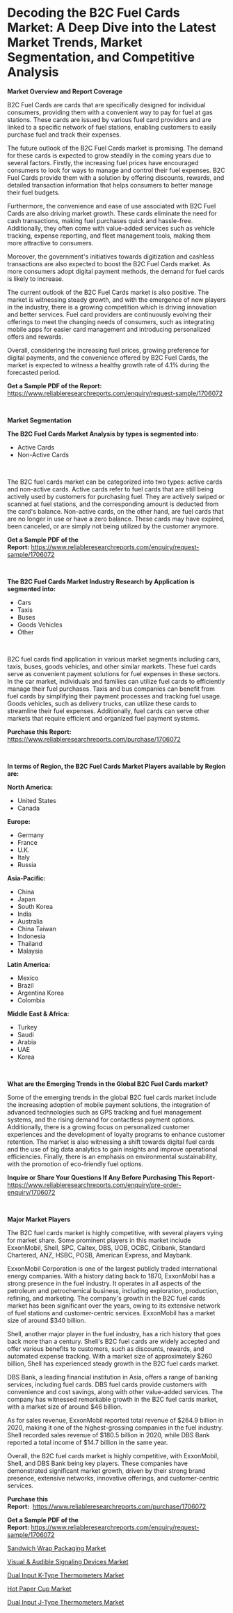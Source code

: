 <p><h1>Decoding the B2C Fuel Cards Market: A Deep Dive into the Latest Market Trends, Market Segmentation, and Competitive Analysis</h1></p><p><strong>Market Overview and Report Coverage</strong></p>
<p><p>B2C Fuel Cards are cards that are specifically designed for individual consumers, providing them with a convenient way to pay for fuel at gas stations. These cards are issued by various fuel card providers and are linked to a specific network of fuel stations, enabling customers to easily purchase fuel and track their expenses.</p><p>The future outlook of the B2C Fuel Cards market is promising. The demand for these cards is expected to grow steadily in the coming years due to several factors. Firstly, the increasing fuel prices have encouraged consumers to look for ways to manage and control their fuel expenses. B2C Fuel Cards provide them with a solution by offering discounts, rewards, and detailed transaction information that helps consumers to better manage their fuel budgets.</p><p>Furthermore, the convenience and ease of use associated with B2C Fuel Cards are also driving market growth. These cards eliminate the need for cash transactions, making fuel purchases quick and hassle-free. Additionally, they often come with value-added services such as vehicle tracking, expense reporting, and fleet management tools, making them more attractive to consumers.</p><p>Moreover, the government's initiatives towards digitization and cashless transactions are also expected to boost the B2C Fuel Cards market. As more consumers adopt digital payment methods, the demand for fuel cards is likely to increase.</p><p>The current outlook of the B2C Fuel Cards market is also positive. The market is witnessing steady growth, and with the emergence of new players in the industry, there is a growing competition which is driving innovation and better services. Fuel card providers are continuously evolving their offerings to meet the changing needs of consumers, such as integrating mobile apps for easier card management and introducing personalized offers and rewards.</p><p>Overall, considering the increasing fuel prices, growing preference for digital payments, and the convenience offered by B2C Fuel Cards, the market is expected to witness a healthy growth rate of 4.1% during the forecasted period.</p></p>
<p><strong>Get a Sample PDF of the Report:</strong> <a href="https://www.reliableresearchreports.com/enquiry/request-sample/1706072">https://www.reliableresearchreports.com/enquiry/request-sample/1706072</a></p>
<p>&nbsp;</p>
<p><strong>Market Segmentation</strong></p>
<p><strong>The B2C Fuel Cards Market Analysis by types is segmented into:</strong></p>
<p><ul><li>Active Cards</li><li>Non-Active Cards</li></ul></p>
<p>&nbsp;</p>
<p><p>The B2C fuel cards market can be categorized into two types: active cards and non-active cards. Active cards refer to fuel cards that are still being actively used by customers for purchasing fuel. They are actively swiped or scanned at fuel stations, and the corresponding amount is deducted from the card's balance. Non-active cards, on the other hand, are fuel cards that are no longer in use or have a zero balance. These cards may have expired, been canceled, or are simply not being utilized by the customer anymore.</p></p>
<p><strong>Get a Sample PDF of the Report:</strong>&nbsp;<a href="https://www.reliableresearchreports.com/enquiry/request-sample/1706072">https://www.reliableresearchreports.com/enquiry/request-sample/1706072</a></p>
<p>&nbsp;</p>
<p><strong>The B2C Fuel Cards Market Industry Research by Application is segmented into:</strong></p>
<p><ul><li>Cars</li><li>Taxis</li><li>Buses</li><li>Goods Vehicles</li><li>Other</li></ul></p>
<p>&nbsp;</p>
<p><p>B2C fuel cards find application in various market segments including cars, taxis, buses, goods vehicles, and other similar markets. These fuel cards serve as convenient payment solutions for fuel expenses in these sectors. In the car market, individuals and families can utilize fuel cards to efficiently manage their fuel purchases. Taxis and bus companies can benefit from fuel cards by simplifying their payment processes and tracking fuel usage. Goods vehicles, such as delivery trucks, can utilize these cards to streamline their fuel expenses. Additionally, fuel cards can serve other markets that require efficient and organized fuel payment systems.</p></p>
<p><strong>Purchase this Report:</strong>&nbsp; <a href="https://www.reliableresearchreports.com/purchase/1706072">https://www.reliableresearchreports.com/purchase/1706072</a></p>
<p>&nbsp;</p>
<p><strong>In terms of Region, the B2C Fuel Cards Market Players available by Region are:</strong></p>
<p>
    <p> <strong> North America: </strong>
        <ul>
            <li>United States</li>
            <li>Canada</li>
        </ul>
        </p> 
    <p> <strong> Europe: </strong>
        <ul>
            <li>Germany</li>
            <li>France</li>
            <li>U.K.</li>
            <li>Italy</li>
            <li>Russia</li>
        </ul>
        </p> 
    <p> <strong> Asia-Pacific: </strong>
        <ul>
            <li>China</li>
            <li>Japan</li>
            <li>South Korea</li>
            <li>India</li>
            <li>Australia</li>
            <li>China Taiwan</li>
            <li>Indonesia</li>
            <li>Thailand</li>
            <li>Malaysia</li>
        </ul>
        </p> 
    <p> <strong> Latin America: </strong>
        <ul>
            <li>Mexico</li>
            <li>Brazil</li>
            <li>Argentina Korea</li>
            <li>Colombia</li>
        </ul>
        </p> 
    <p> <strong> Middle East & Africa: </strong>
        <ul>
            <li>Turkey</li>
            <li>Saudi</li>
            <li>Arabia</li>
            <li>UAE</li>
            <li>Korea</li>
        </ul>
    </p>
    </p>
<p>&nbsp;</p>
<p><strong>What are the Emerging Trends in the Global B2C Fuel Cards market?</strong></p>
<p><p>Some of the emerging trends in the global B2C fuel cards market include the increasing adoption of mobile payment solutions, the integration of advanced technologies such as GPS tracking and fuel management systems, and the rising demand for contactless payment options. Additionally, there is a growing focus on personalized customer experiences and the development of loyalty programs to enhance customer retention. The market is also witnessing a shift towards digital fuel cards and the use of big data analytics to gain insights and improve operational efficiencies. Finally, there is an emphasis on environmental sustainability, with the promotion of eco-friendly fuel options.</p></p>
<p><strong>Inquire or Share Your Questions If Any Before Purchasing This Report</strong>- <a href="https://www.reliableresearchreports.com/enquiry/pre-order-enquiry/1706072">https://www.reliableresearchreports.com/enquiry/pre-order-enquiry/1706072</a></p>
<p>&nbsp;</p>
<p><strong>Major Market Players</strong></p>
<p><p>The B2C fuel cards market is highly competitive, with several players vying for market share. Some prominent players in this market include ExxonMobil, Shell, SPC, Caltex, DBS, UOB, OCBC, Citibank, Standard Chartered, ANZ, HSBC, POSB, American Express, and Maybank.</p><p>ExxonMobil Corporation is one of the largest publicly traded international energy companies. With a history dating back to 1870, ExxonMobil has a strong presence in the fuel industry. It operates in all aspects of the petroleum and petrochemical business, including exploration, production, refining, and marketing. The company's growth in the B2C fuel cards market has been significant over the years, owing to its extensive network of fuel stations and customer-centric services. ExxonMobil has a market size of around $340 billion.</p><p>Shell, another major player in the fuel industry, has a rich history that goes back more than a century. Shell's B2C fuel cards are widely accepted and offer various benefits to customers, such as discounts, rewards, and automated expense tracking. With a market size of approximately $260 billion, Shell has experienced steady growth in the B2C fuel cards market.</p><p>DBS Bank, a leading financial institution in Asia, offers a range of banking services, including fuel cards. DBS fuel cards provide customers with convenience and cost savings, along with other value-added services. The company has witnessed remarkable growth in the B2C fuel cards market, with a market size of around $46 billion.</p><p>As for sales revenue, ExxonMobil reported total revenue of $264.9 billion in 2020, making it one of the highest-grossing companies in the fuel industry. Shell recorded sales revenue of $180.5 billion in 2020, while DBS Bank reported a total income of $14.7 billion in the same year.</p><p>Overall, the B2C fuel cards market is highly competitive, with ExxonMobil, Shell, and DBS Bank being key players. These companies have demonstrated significant market growth, driven by their strong brand presence, extensive networks, innovative offerings, and customer-centric services.</p></p>
<p><strong>Purchase this Report:</strong>&nbsp;&nbsp;<a href="https://www.reliableresearchreports.com/purchase/1706072">https://www.reliableresearchreports.com/purchase/1706072</a></p>
<p></p>
<p><strong>Get a Sample PDF of the Report:</strong>&nbsp;<a href="https://www.reliableresearchreports.com/enquiry/request-sample/1706072">https://www.reliableresearchreports.com/enquiry/request-sample/1706072</a></p>
<p><p><a href="https://www.linkedin.com/pulse/sandwich-wrap-packaging-market-research-report-provides-njxue/">Sandwich Wrap Packaging Market</a></p><p><a href="https://medium.com/@santoshh992151/visual-audible-signaling-devices-market-size-market-outlook-and-market-forecast-2023-to-2030-0bdca7e4f839">Visual & Audible Signaling Devices Market</a></p><p><a href="https://github.com/kipkeeva/Market-Research-Report-List-1/blob/main/dual-input-k-type-thermometers-market.md">Dual Input K-Type Thermometers Market</a></p><p><a href="https://www.linkedin.com/pulse/hot-paper-cup-market-research-report-provides-thorough-8z9xe/">Hot Paper Cup Market</a></p><p><a href="https://github.com/kuntayevaz/Market-Research-Report-List-1/blob/main/dual-input-j-type-thermometers-market.md">Dual Input J-Type Thermometers Market</a></p></p>